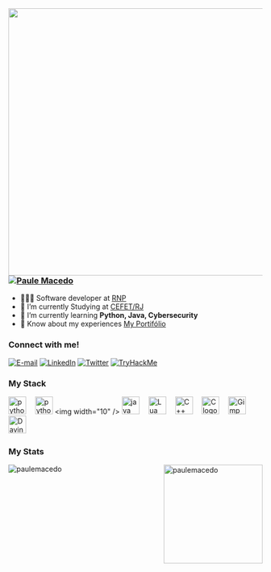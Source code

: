 <img align="right" height="530em" src="https://gist.githubusercontent.com/paulemacedo/6cc4c83764ec1f0185942e3d085f4a33/raw/95ce94c6f69fbe2bd7bc82f561aaf2a99d0ede92/Githubcard.svg"/>


### [![Paule Macedo](https://readme-typing-svg.demolab.com?font=Fira+Code&weight=600&size=25&pause=1000&color=f44d53&random=false&width=450&height=40&lines=Hi%2C+I+am+Paule+Macedo!;I'm+a+Cybersecurity+Enthusiast;I+am+a+Software+Developer)]()


- 🧑🏾‍💻 Software developer at [RNP](https://www.rnp.br/)
- 🔭 I’m currently Studying at [CEFET/RJ](http://cefet-rj.br/index.php/)
- 🌱 I’m currently learning **Python, Java, Cybersecurity**
- 📄 Know about my experiences [My Portifólio](https://paulemacedo.github.io/cv/)


### Connect with me!
[![E-mail](https://img.shields.io/badge/-Email-000?style=for-the-badge&logo=microsoft-outlook&logoColor=f44d53&color:FFF)](mailto:pauledev@proton.me)
[![LinkedIn](https://img.shields.io/badge/-LinkedIn-000?style=for-the-badge&logo=linkedin&logoColor=f44d53&color:FFF)](https://www.linkedin.com/in/paulemacedo/)
[![Twitter](https://img.shields.io/badge/-Twitter-000?style=for-the-badge&logo=x&logoColor=f44d53&color:FFF)](https://twitter.com/Paulemacedo)
[![TryHackMe](https://img.shields.io/badge/-TryHackMe-000?style=for-the-badge&logo=TryHackMe&logoColor=f44d53&color:FFF)](https://tryhackme.com/p/paulemacedo)

### My Stack 
  [<img src="https://cdn.jsdelivr.net/gh/devicons/devicon@latest/icons/python/python-original.svg" height="35" alt="python logo"/>](https://python.org/)
  <img width="10" />
  [<img src="https://cdn.jsdelivr.net/gh/devicons/devicon@latest/icons/bash/bash-plain.svg" height="35" alt="python logo"/>](https://en.wikipedia.org/wiki/Bash_(Unix_shell))
  <img width="10" />
  [<img src="https://cdn.jsdelivr.net/gh/devicons/devicon@latest/icons/java/java-original.svg" height="35" alt="java logo"/>](https://www.java.com/)
  <img width="10" />
  [<img src="https://cdn.jsdelivr.net/gh/devicons/devicon@latest/icons/lua/lua-original.svg" height="35" alt="Lua logo"/>](https://www.lua.org/)
  <img width="10" />
  [<img src="https://cdn.jsdelivr.net/gh/devicons/devicon@latest/icons/cplusplus/cplusplus-original.svg" height="35" alt="C++ logo"/>](https://www.w3schools.com/cpp/cpp_intro.asp)
  <img width="10" />
  [<img src="https://cdn.jsdelivr.net/gh/devicons/devicon@latest/icons/c/c-original.svg" height="35" alt="C logo"/>](https://www.w3schools.com/c/c_intro.php)  <img width="10" /> 
  [<img src="https://cdn.jsdelivr.net/gh/devicons/devicon@latest/icons/gimp/gimp-original.svg" height="35" alt="Gimp logo" />](https://www.gimp.org/)
  <img width="10" />
 [<img src="https://upload.wikimedia.org/wikipedia/commons/9/90/DaVinci_Resolve_17_logo.svg" height="35" alt="Davinci Resolve logo"/>](https://www.blackmagicdesign.com/br/products/davinciresolve)
  <img width="10" />


### My Stats 
<img align="left" src="https://github-readme-streak-stats.herokuapp.com/?user=paulemacedo&card_width=440&theme=tokyonight-duo" alt="paulemacedo"/>
<img height=196 align="right" src="https://github-readme-stats.vercel.app/api/top-langs?username=paulemacedo&theme=tokyonight&show_icons=true&locale=en&layout=compact" alt="paulemacedo" />



<!--

<br><br>

## 🛠 &nbsp;Tech Stack

![Kali](https://img.shields.io/badge/-kali%20Linux-05122A?style=flat&logo=kalilinux)&nbsp;
![Python](https://img.shields.io/badge/-Python-05122A?style=flat&logo=python)&nbsp;
![Java](https://img.shields.io/badge/-Java-05122A?style=flat&logo=openjdk)&nbsp;

<br><br>

<h3>GitHub Stats</h3>

<p align="left"> <img src="https://komarev.com/ghpvc/?username=paulemacedo&label=Profile%20views&color=blueviolet&style=flat" alt="paulemacedo" /> </p>

<p align="left"> <a href="https://github.com/ryo-ma/github-profile-trophy"><img src="https://github-profile-trophy.vercel.app/?username=paulemacedo" alt="paulemacedo" /></a> </p>

<p><img align="left" src="https://github-readme-stats.vercel.app/api/top-langs?username=paulemacedo&theme=tokyonight&show_icons=true&locale=en&layout=compact" alt="paulemacedo" /></p>

<p>&nbsp;<img align="left" src="https://github-readme-stats.vercel.app/api?username=paulemacedo&theme=tokyonight&show_icons=true&locale=en" alt="paulemacedo" /></p>

<p><img align="left" src="https://github-readme-streak-stats.herokuapp.com/?user=paulemacedo&theme=tokyonight-duo" alt="paulemacedo" /></p>

<a href="https://github.com/paulemacedo/github-contributor-stats">![Taehyun's GitHub Contributor stats](https://github-contributor-stats.vercel.app/api?username=paulemacedo&combine_all_yearly_contributions=true&hide=B,B+&theme=tokyonight)</a>

<br>

-->



<!--

<img width="490em" src="https://github-readme-twitter-gazf.vercel.app/api?id=maykbrito&layout=wide&show_reply=off&show_retweet=off" />


**maykbrito/maykbrito** is a ✨ _special_ ✨ repository because its `README.md` (this file) appears on your GitHub profile.

Here are some ideas to get you started:

- ▶️ I regularly post videos on [youtube.com/maykbrito](https://youtube.com/maykbrito)
- 🔭 I’m currently working on ...
- 🌱 I’m currently learning ...
- 👯 I’m looking to collaborate on ...
- 🤔 I’m looking for help with ...
- 💬 Ask me about ...
- 📫 How to reach me: ...
- 😄 Pronouns: ...
- ⚡ Fun fact: ...
-->
